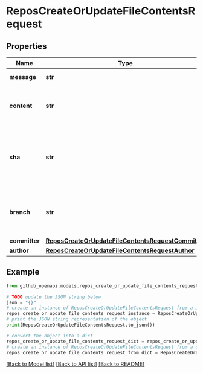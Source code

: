 # ReposCreateOrUpdateFileContentsRequest


## Properties

Name | Type | Description | Notes
------------ | ------------- | ------------- | -------------
**message** | **str** | The commit message. | 
**content** | **str** | The new file content, using Base64 encoding. | 
**sha** | **str** | **Required if you are updating a file**. The blob SHA of the file being replaced. | [optional] 
**branch** | **str** | The branch name. Default: the repository’s default branch. | [optional] 
**committer** | [**ReposCreateOrUpdateFileContentsRequestCommitter**](ReposCreateOrUpdateFileContentsRequestCommitter.md) |  | [optional] 
**author** | [**ReposCreateOrUpdateFileContentsRequestAuthor**](ReposCreateOrUpdateFileContentsRequestAuthor.md) |  | [optional] 

## Example

```python
from github_openapi.models.repos_create_or_update_file_contents_request import ReposCreateOrUpdateFileContentsRequest

# TODO update the JSON string below
json = "{}"
# create an instance of ReposCreateOrUpdateFileContentsRequest from a JSON string
repos_create_or_update_file_contents_request_instance = ReposCreateOrUpdateFileContentsRequest.from_json(json)
# print the JSON string representation of the object
print(ReposCreateOrUpdateFileContentsRequest.to_json())

# convert the object into a dict
repos_create_or_update_file_contents_request_dict = repos_create_or_update_file_contents_request_instance.to_dict()
# create an instance of ReposCreateOrUpdateFileContentsRequest from a dict
repos_create_or_update_file_contents_request_from_dict = ReposCreateOrUpdateFileContentsRequest.from_dict(repos_create_or_update_file_contents_request_dict)
```
[[Back to Model list]](../README.md#documentation-for-models) [[Back to API list]](../README.md#documentation-for-api-endpoints) [[Back to README]](../README.md)


